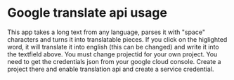 # Google translate api usage
This app takes a long text from any language, parses it with "space" characters and turns it into translatable pieces.
If you click on the higlighted word, it will translate it into english (this can be changed) and write it into the textfield above.
You must change projectid for your own project.
You need to get the credentials json from your google cloud console. Create a project there and enable translation api and create a service credential.
